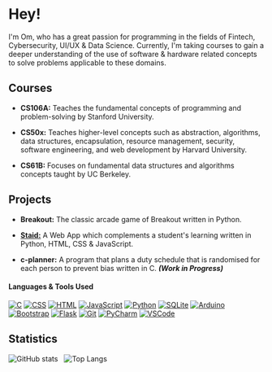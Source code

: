 # Hey!

I'm Om, who has a great passion for programming in the fields of Fintech, Cybersecurity, UI/UX & Data Science. Currently, I'm taking courses to gain a deeper understanding of the use of software & hardware related concepts to solve problems applicable to these domains.


## Courses

* **CS106A:** Teaches the fundamental concepts of programming and problem-solving by Stanford University.

* **CS50x:** Teaches higher-level concepts such as abstraction, algorithms, data structures, encapsulation, resource management, security, software engineering, and web development by Harvard University.

* **CS61B:** Focuses on fundamental data structures and algorithms concepts taught by UC Berkeley. 

## Projects
* **Breakout:** The classic arcade game of Breakout written in Python.

* **[Staid:](https://staid.pythonanywhere.com/)** A Web App which complements a student's learning written in Python, HTML, CSS & JavaScript.

* **c-planner:** A program that plans a duty schedule that is randomised for each person to prevent bias written in C. _**(Work in Progress)**_

#### Languages & Tools Used
[![C](https://img.shields.io/badge/-C-A8B9CC?logo=C&logoColor=white&style=flat)](https://www.open-std.org/jtc1/sc22/wg14/) 
[![CSS](https://img.shields.io/badge/-CSS-1572B6?logo=CSS3&logoColor=white&style=flat)](https://www.w3.org/Style/CSS/Overview.en.html) 
[![HTML](https://img.shields.io/badge/-HTML-E34F26?logo=HTML5&logoColor=white&style=flat)](https://html.spec.whatwg.org/multipage/) 
[![JavaScript](https://img.shields.io/badge/-JavaScript-F7DF1E?logo=JavaScript&logoColor=323330&style=flat)](https://developer.mozilla.org/en-US/docs/Web/JavaScript)
[![Python](https://img.shields.io/badge/-Python-3776AB?logo=Python&logoColor=white&style=flat)](https://www.python.org/) 
[![SQLite](https://img.shields.io/badge/-SQLite-003B57?logo=SQLite&logoColor=white&style=flat)](https://www.sqlite.org/index.html) 
[![Arduino](https://img.shields.io/badge/-Arduino-00979D?logo=Arduino&logoColor=white&style=flat)](https://www.arduino.cc/) 
[![Bootstrap](https://img.shields.io/badge/-Bootstrap-7952B3?logo=Bootstrap&logoColor=white&style=flat)](https://getbootstrap.com/) 
[![Flask](https://img.shields.io/badge/-Flask-FFFFFF?logo=Flask&logoColor=black&style=flat)](https://flask.palletsprojects.com/en/2.2.x/)
[![Git](https://img.shields.io/badge/-Git-F05032?logo=Git&logoColor=white&style=flat)](https://git-scm.com/)
[![PyCharm](https://img.shields.io/badge/-PyCharm-1ca46c?logo=PyCharm&logoColor=white&style=flat)](https://www.jetbrains.com/pycharm/) 
[![VSCode](https://img.shields.io/badge/-VS%20Code-007ACC?logo=Visual%20Studio%20Code&logoColor=white&style=flat)](https://code.visualstudio.com/)


## Statistics
![GitHub stats](https://github-readme-stats.vercel.app/api?username=omcodedthis&hide=contribs,stars&show_icons=true&line_height=30&theme=transparent) &nbsp; ![Top Langs](https://github-readme-stats.vercel.app/api/top-langs/?username=omcodedthis&hide=CWeb,Makefile,OpenEdge%20ABL&exclude_repo=CS106A,CS50x&layout=compact&theme=transparent) 
